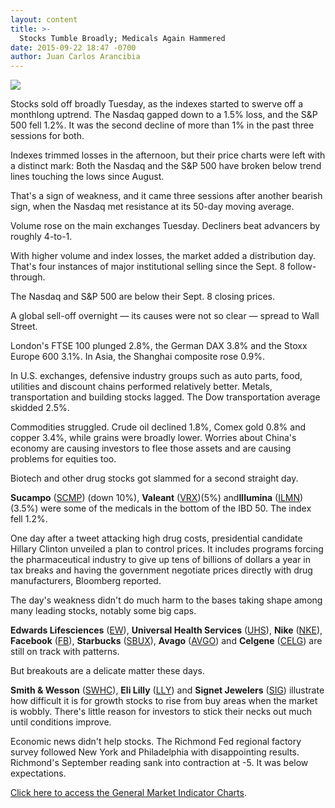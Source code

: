 ```yaml
---
layout: content
title: >-
  Stocks Tumble Broadly; Medicals Again Hammered
date: 2015-09-22 18:47 -0700
author: Juan Carlos Arancibia
---
```






![](https://www.investors.com/wp-content/uploads/ibd-migrated-images/MPv_150923_635785323169401040.png)










Stocks sold off broadly Tuesday, as the indexes started to swerve off a monthlong uptrend. The Nasdaq gapped down to a 1.5% loss, and the S&P 500 fell 1.2%. It was the second decline of more than 1% in the past three sessions for both.


Indexes trimmed losses in the afternoon, but their price charts were left with a distinct mark: Both the Nasdaq and the S&P 500 have broken below trend lines touching the lows since August.


That's a sign of weakness, and it came three sessions after another bearish sign, when the Nasdaq met resistance at its 50-day moving average.


Volume rose on the main exchanges Tuesday. Decliners beat advancers by roughly 4-to-1.


With higher volume and index losses, the market added a distribution day. That's four instances of major institutional selling since the Sept. 8 follow-through.


The Nasdaq and S&P 500 are below their Sept. 8 closing prices.


A global sell-off overnight — its causes were not so clear — spread to Wall Street.


London's FTSE 100 plunged 2.8%, the German DAX 3.8% and the Stoxx Europe 600 3.1%. In Asia, the Shanghai composite rose 0.9%.


In U.S. exchanges, defensive industry groups such as auto parts, food, utilities and discount chains performed relatively better. Metals, transportation and building stocks lagged. The Dow transportation average skidded 2.5%.


Commodities struggled. Crude oil declined 1.8%, Comex gold 0.8% and copper 3.4%, while grains were broadly lower. Worries about China's economy are causing investors to flee those assets and are causing problems for equities too.


Biotech and other drug stocks got slammed for a second straight day.


**Sucampo** ([SCMP](https://research.investors.com/quote.aspx?symbol=SCMP)) (down 10%), **Valeant** ([VRX](https://research.investors.com/quote.aspx?symbol=VRX))(5%) and**Illumina** ([ILMN](https://research.investors.com/quote.aspx?symbol=ILMN))(3.5%) were some of the medicals in the bottom of the IBD 50. The index fell 1.2%.


One day after a tweet attacking high drug costs, presidential candidate Hillary Clinton unveiled a plan to control prices. It includes programs forcing the pharmaceutical industry to give up tens of billions of dollars a year in tax breaks and having the government negotiate prices directly with drug manufacturers, Bloomberg reported.


The day's weakness didn't do much harm to the bases taking shape among many leading stocks, notably some big caps.


**Edwards Lifesciences** ([EW](https://research.investors.com/quote.aspx?symbol=EW)), **Universal Health Services** ([UHS](https://research.investors.com/quote.aspx?symbol=UHS)), **Nike** ([NKE](https://research.investors.com/quote.aspx?symbol=NKE)), **Facebook** ([FB](https://research.investors.com/quote.aspx?symbol=FB)), **Starbucks** ([SBUX](https://research.investors.com/quote.aspx?symbol=SBUX)), **Avago** ([AVGO](https://research.investors.com/quote.aspx?symbol=AVGO)) and **Celgene** ([CELG](https://research.investors.com/quote.aspx?symbol=CELG)) are still on track with patterns.


But breakouts are a delicate matter these days.


**Smith & Wesson** ([SWHC](https://research.investors.com/quote.aspx?symbol=SWHC)), **Eli Lilly** ([LLY](https://research.investors.com/quote.aspx?symbol=LLY)) and **Signet Jewelers** ([SIG](https://research.investors.com/quote.aspx?symbol=SIG)) illustrate how difficult it is for growth stocks to rise from buy areas when the market is wobbly. There's little reason for investors to stick their necks out much until conditions improve.


Economic news didn't help stocks. The Richmond Fed regional factory survey followed New York and Philadelphia with disappointing results. Richmond's September reading sank into contraction at -5. It was below expectations.


[Click here to access the General Market Indicator Charts](https://www.investors.com/pdf/GMI_092315.pdf).




